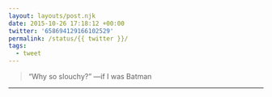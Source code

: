 ```yaml
---
layout: layouts/post.njk
date: 2015-10-26 17:18:12 +00:00
twitter: '658694129166102529'
permalink: /status/{{ twitter }}/
tags: 
  - tweet
---
```


> “Why so slouchy?” —if I was Batman

---
